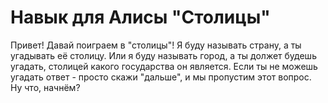 # Навык для Алисы "Столицы"

Привет! Давай поиграем в "столицы"! Я буду называть страну, а ты угадывать её столицу. Или я буду называть город, а ты должет будешь угадать, столицей какого государства он является. Если ты не можешь угадать ответ - просто скажи "дальше", и мы пропустим этот вопрос. Ну что, начнём?
